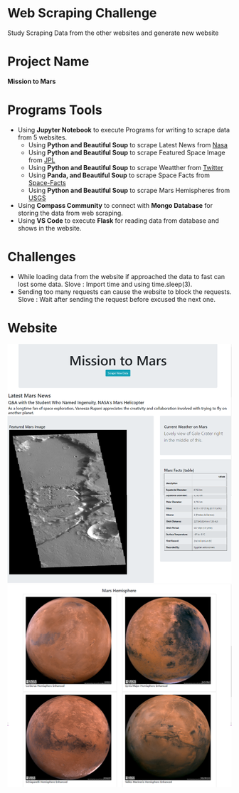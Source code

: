 # Web Scraping Challenge
Study Scraping Data from the other websites and generate new website

# Project Name

**Mission to Mars**

# Programs Tools
- Using **Jupyter Notebook** to execute Programs for writing to scrape data from 5 websites.
  - Using **Python and Beautiful Soup** to scrape Latest News from [Nasa](https://mars.nasa.gov/news)
  - Using **Python and Beautiful Soup** to scrape Featured Space Image from [JPL](https://www.jpl.nasa.gov/spaceimages/?search=&category=Mars)
  - Using **Python and Beautiful Soup** to scrape Weatther from [Twitter](https://twitter.com/marswxreport?lang=en)
  - Using **Panda, and Beautiful Soup** to scrape Space Facts from [Space-Facts](https://space-facts.com/mars/)
  - Using **Python and Beautiful Soup** to scrape Mars Hemispheres from [USGS](https://astrogeology.usgs.gov/search/results?q=hemisphere+enhanced&k1=target&v1=Mars)
- Using **Compass Community** to connect with **Mongo Database** for storing the data from web scraping.
- Using **VS Code** to execute **Flask** for reading data from database and shows in the website.

# Challenges
- While loading data from the website if approached the data to fast can lost some data.
  Slove : Import time and using time.sleep(3).  
- Sending too many requests can cause the website to block the requests.
  Slove : Wait after sending the request before excused the next one.

# Website
![](images/Mission_to_Mars_Web_Top.png)
![](images/Mission_to_Mars_Web_bottom.png)
